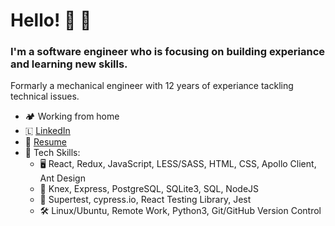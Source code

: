 # Hello! 👋 🧔
### I'm a software engineer who is focusing on building experiance and learning new skills. 
Formarly a mechanical engineer with 12 years of experiance tackling technical issues.

 - 🏕️ Working from home
 - 🇱 [LinkedIn](https://www.linkedin.com/in/benjamin-haus/)
 - 📜 [Resume](https://resume.creddle.io/resume/e1mlz8ddzlt)
 - 🦾 Tech Skills:
   - 🖥️ React, Redux, JavaScript, LESS/SASS, HTML, CSS, Apollo Client, Ant Design
   - 💽  Knex, Express, PostgreSQL, SQLite3, SQL, NodeJS
   - 🧪 Supertest, cypress.io, React Testing Library, Jest
   - 🛠️  Linux/Ubuntu, Remote Work, Python3, Git/GitHub Version Control

